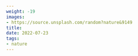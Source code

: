 ```yaml
---
weight: -19
images:
- https://source.unsplash.com/random?nature&9149
title: 
date: 2022-07-23
tags:
- nature
---
```


